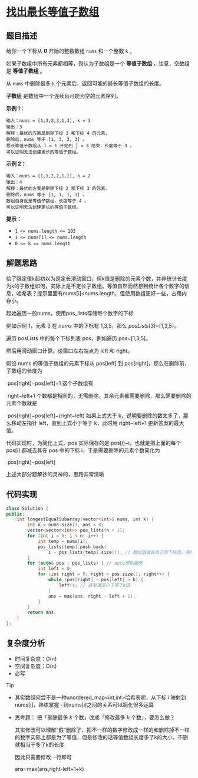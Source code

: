 # [找出最长等值子数组](https://leetcode.cn/problems/find-the-longest-equal-subarray/description/)

## 题目描述
给你一个下标从 **0** 开始的整数数组 `nums` 和一个整数 `k` 。

如果子数组中所有元素都相等，则认为子数组是一个 **等值子数组** 。注意，空数组是 **等值子数组** 。

从 `nums` 中删除最多 `k` 个元素后，返回可能的最长等值子数组的长度。

**子数组** 是数组中一个连续且可能为空的元素序列。

 

**示例 1：**

```
输入：nums = [1,3,2,3,1,3], k = 3
输出：3
解释：最优的方案是删除下标 2 和下标 4 的元素。
删除后，nums 等于 [1, 3, 3, 3] 。
最长等值子数组从 i = 1 开始到 j = 3 结束，长度等于 3 。
可以证明无法创建更长的等值子数组。
```

**示例 2：**

```
输入：nums = [1,1,2,2,1,1], k = 2
输出：4
解释：最优的方案是删除下标 2 和下标 3 的元素。 
删除后，nums 等于 [1, 1, 1, 1] 。 
数组自身就是等值子数组，长度等于 4 。 
可以证明无法创建更长的等值子数组。
```

 

**提示：**

- `1 <= nums.length <= 105`
- `1 <= nums[i] <= nums.length`
- `0 <= k <= nums.length`

## 解题思路
给了限定值k起初以为是定长滑动窗口，但k值是删除的元素个数，并非统计长度为k的子数组如何，实际上是不定长子数组。等值自然而然想到统计各个数字的信息，哈希表？提示里面有nums[i]<nums.length，但使用数组更好一些，占用内存小。

起始遍历一般nums，使用pos_lists存储每个数字的下标

例如示例 1，元素 3 在 *nums* 中的下标有 1,3,5，那么 *posLists*[3]=[1,3,5]。

遍历 posLists 中的每个下标列表 pos，例如遍历 pos=[1,3,5]。

然后用滑动窗口计算。设窗口左右端点为 left 和 right。

假设 nums 的等值子数组的元素下标从 pos[left] 到 pos[right]，那么在删除前，子数组的长度为

​                                                                  pos[right]−pos[left]+1
这个子数组有

​                                                                           right−left+1
个数都是相同的，无需删除，其余元素都需要删除，那么需要删除的元素个数就是

​                                                             pos[right]−pos[left]−(right−left)
如果上式大于 k，说明要删除的数太多了，那么移动左指针 left，直到上式小于等于 k，此时用 right−left+1 更新答案的最大值。

代码实现时，为简化上式，pos 实际保存的是 pos[i]−i，也就是把上面的每个 pos[i] 都减去其在 pos 中的下标 i，于是需要删除的元素个数简化为

​                                                                        pos[right]−pos[left]

上述大部分题解抄的灵神的，思路非常清晰

## 代码实现
```c++
class Solution {
public:
    int longestEqualSubarray(vector<int>& nums, int k) {
        int n = nums.size(), ans = 0;
        vector<vector<int>> pos_lists(n + 1);
        for (int i = 0; i < n; i++) {
            int temp = nums[i];
            pos_lists[temp].push_back(
                i - pos_lists[temp].size()); // 数组值减去自己的下标值，简化运算
        }
        for (auto& pos : pos_lists) { // auto简化遍历
            int left = 0;
            for (int right = 0; right < pos.size(); right++) {
                while (pos[right] - pos[left] > k) {
                    left++; // 直至满足小于等于k值
                }
                ans = max(ans, right - left + 1);
            }
        }
        return ans;
    }
};
```

## 复杂度分析

- 时间复杂度：O(n)
- 空间复杂度：O(n)  
- 必写

> [!TIP]
>
> - 其实数组何尝不是一种unordered_map<int,int>哈希表呢，从下标 i 映射到nums[i]，熟练掌握 i 到nums[i]之间的关系可以简化很多运算
>
> - 思考题： 把「删除最多 *k* 个数」改成「修改最多 *k* 个数」，要怎么做？
>
>   其实修改可以理解“假”删除了，把不一样的数字修改成一样的和删除掉不一样的数字实际上都是为了等值，但是修改的话等值数组长度多了k的大小，不删就相当于多了k的长度
>
>   因此只需要修改一行即可
>
>   ans=max(ans,right-left+1+k)









